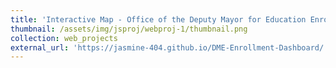```yaml
---
title: 'Interactive Map - Office of the Deputy Mayor for Education Enrollent Dashboard(JavaScript)'
thumbnail: /assets/img/jsproj/webproj-1/thumbnail.png
collection: web_projects
external_url: 'https://jasmine-404.github.io/DME-Enrollment-Dashboard/'
---
```

